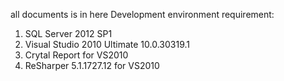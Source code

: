 all documents is in here
Development environment requirement:
1. SQL Server 2012 SP1
2. Visual Studio 2010 Ultimate 10.0.30319.1
3. Crytal Report for VS2010
4. ReSharper 5.1.1727.12 for VS2010